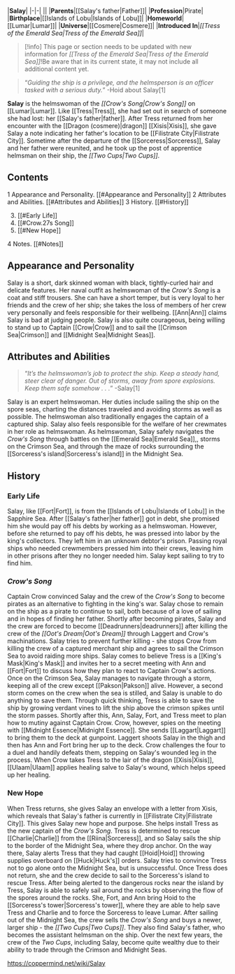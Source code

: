 |**Salay**|
|-|-|
||
|**Parents**|[[Salay's father\|Father]]|
|**Profession**|Pirate|
|**Birthplace**|[[Islands of Lobu\|Islands of Lobu]]|
|**Homeworld**|[[Lumar\|Lumar]]|
|**Universe**|[[Cosmere\|Cosmere]]|
|**Introduced In**|*[[Tress of the Emerald Sea\|Tress of the Emerald Sea]]*|

> [!info] This page or section needs to be updated with new information for *[[Tress of the Emerald Sea\|Tress of the Emerald Sea]]*!Be aware that in its current state, it may not include all additional content yet.

>“*Guiding the ship is a privilege, and the helmsperson is an officer tasked with a serious duty.*”
\-Hoid about Salay[1]


**Salay** is the helmswoman of the *[[Crow's Song\|Crow's Song]]* on [[Lumar\|Lumar]].
Like [[Tress\|Tress]], she had set out in search of someone she had lost: her [[Salay's father\|father]]. After Tress returned from her encounter with the [[Dragon (cosmere)\|dragon]] [[Xisis\|Xisis]], she gave Salay a note indicating her father's location to be [[Filistrate City\|Filistrate City]]. Sometime after the departure of the [[Sorceress\|Sorceress]], Salay and her father were reunited, and he took up the post of apprentice helmsman on their ship, the *[[Two Cups\|Two Cups]]*.

## Contents

1 Appearance and Personality. [[#Appearance and Personality]] 
2 Attributes and Abilities. [[#Attributes and Abilities]] 
3 History. [[#History]] 

3. [[#Early Life]] 
3. [[#Crow.27s Song]] 
3. [[#New Hope]] 


4 Notes. [[#Notes]] 


## Appearance and Personality
 Salay is a short, dark skinned woman with black, tightly-curled hair and delicate features. Her naval outfit as helmswoman of the *Crow's Song* is a coat and stiff trousers. She can have a short temper, but is very loyal to her friends and the crew of her ship; she takes the loss of members of her crew very personally and feels responsible for their wellbeing. [[Ann\|Ann]] claims Salay is bad at judging people. Salay is also quite courageous, being willing to stand up to Captain [[Crow\|Crow]] and to sail the [[Crimson Sea\|Crimson]] and [[Midnight Sea\|Midnight Seas]].
## Attributes and Abilities
>“*It’s the helmswoman’s job to protect the ship. Keep a steady hand, steer clear of danger. Out of storms, away from spore explosions. Keep them safe somehow . . .*”
\-Salay[1]


Salay is an expert helmswoman. Her duties include sailing the ship on the spore seas, charting the distances traveled and avoiding storms as well as possible. The helmswoman also traditionally engages the captain of a captured ship. Salay also feels responsible for the welfare of her crewmates in her role as helmswoman. As helmswoman, Salay safely navigates the *Crow's Song* through battles on the [[Emerald Sea\|Emerald Sea]],, storms on the Crimson Sea, and through the maze of rocks surrounding the [[Sorceress's island\|Sorceress's island]] in the Midnight Sea.

## History
### Early Life
Salay, like [[Fort\|Fort]], is from the [[Islands of Lobu\|Islands of Lobu]] in the Sapphire Sea. After [[Salay's father\|her father]] got in debt, she promised him she would pay off his debts by working as a helmswoman. However, before she returned to pay off his debts, he was pressed into labor by the king's collectors. They left him in an unknown debtor's prison. Passing royal ships who needed crewmembers pressed him into their crews, leaving him in other prisons after they no longer needed him. Salay kept sailing to try to find him.

 
### *Crow's Song*
Captain Crow convinced Salay and the crew of the *Crow's Song* to become pirates as an alternative to fighting in the king's war. Salay chose to remain on the ship as a pirate to continue to sail, both because of a love of sailing and in hopes of finding her father. Shortly after becoming pirates, Salay and the crew are forced to become [[Deadrunners\|deadrunners]] after killing the crew of the *[[Oot's Dream\|Oot's Dream]]* through Laggert and Crow's machinations. Salay tries to prevent further killing - she stops Crow from killing the crew of a captured merchant ship and agrees to sail the Crimson Sea to avoid raiding more ships. Salay comes to believe Tress is a [[King's Mask\|King's Mask]] and invites her to a secret meeting with Ann and [[Fort\|Fort]] to discuss how they plan to react to Captain Crow's actions. Once on the Crimson Sea, Salay manages to navigate through a storm, keeping all of the crew except [[Pakson\|Pakson]] alive. However, a second storm comes on the crew when the sea is stilled, and Salay is unable to do anything to save them. Through quick thinking, Tress is able to save the ship by growing verdant vines to lift the ship above the crimson spikes until the storm passes. Shortly after this, Ann, Salay, Fort, and Tress meet to plan how to mutiny against Captain Crow. Crow, however, spies on the meeting with [[Midnight Essence\|Midnight Essence]]. She sends [[Laggart\|Laggart]] to bring them to the deck at gunpoint. Laggert shoots Salay in the thigh and then has Ann and Fort bring her up to the deck. Crow challenges the four to a duel and handily defeats them, stepping on Salay's wounded leg in the process. When Crow takes Tress to the lair of the dragon [[Xisis\|Xisis]], [[Ulaam\|Ulaam]] applies healing salve to Salay's wound, which helps speed up her healing.

### New Hope
When Tress returns, she gives Salay an envelope with a letter from Xisis, which reveals that Salay's father is currently in [[Filistrate City\|Filistrate City]]. This gives Salay new hope and purpose. She helps install Tress as the new captain of the *Crow's Song*. Tress is determined to rescue [[Charlie\|Charlie]] from the [[Riina\|Sorceress]], and so Salay sails the ship to the border of the Midnight Sea, where they drop anchor. On the way there, Salay alerts Tress that they had caught [[Hoid\|Hoid]] throwing supplies overboard on [[Huck\|Huck's]] orders. Salay tries to convince Tress not to go alone onto the Midnight Sea, but is unsuccessful. Once Tress does not return, she and the crew decide to sail to the Sorceress's island to rescue Tress. After being alerted to the dangerous rocks near the island by Tress, Salay is able to safely sail around the rocks by observing the flow of the spores around the rocks. She, Fort, and Ann bring Hoid to the [[Sorceress's tower\|Sorceress's tower]], where they are able to help save Tress and Charlie and to force the Sorceress to leave Lumar. After sailing out of the Midnight Sea, the crew sells the *Crow's Song* and buys a newer, larger ship - the *[[Two Cups\|Two Cups]]*. They also find Salay's father, who becomes the assistant helmsman on the ship. Over the next few years, the crew of the *Two Cups*, including Salay, become quite wealthy due to their ability to trade through the Crimson and Midnight Seas.



https://coppermind.net/wiki/Salay